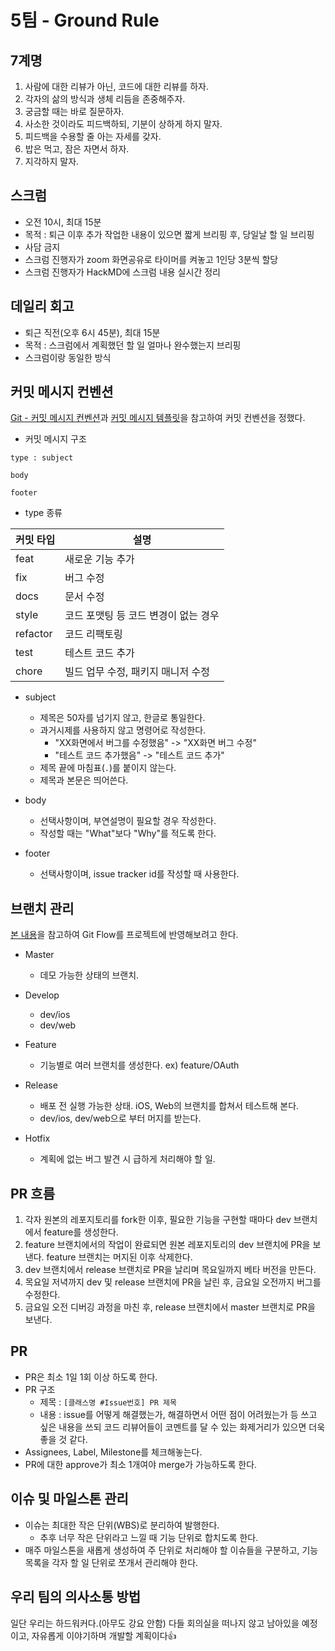 # 5팀 - Ground Rule

## 7계명

1. 사람에 대한 리뷰가 아닌, 코드에 대한 리뷰를 하자.
2. 각자의 삶의 방식과 생체 리듬을 존중해주자.
3. 궁금할 때는 바로 질문하자.
4. 사소한 것이라도 피드백하되, 기분이 상하게 하지 말자.
5. 피드백을 수용할 줄 아는 자세를 갖자.
6. 밥은 먹고, 잠은 자면서 하자.
7. 지각하지 말자.

## 스크럼

- 오전 10시, 최대 15분
- 목적 : 퇴근 이후 추가 작업한 내용이 있으면 짧게 브리핑 후, 당일날 할 일 브리핑
- 사담 금지
- 스크럼 진행자가 zoom 화면공유로 타이머를 켜놓고 1인당 3분씩 할당
- 스크럼 진행자가 HackMD에 스크럼 내용 실시간 정리

## 데일리 회고

- 퇴근 직전(오후 6시 45분), 최대 15분
- 목적 : 스크럼에서 계획했던 할 일 얼마나 완수했는지 브리핑
- 스크럼이랑 동일한 방식

## 커밋 메시지 컨벤션
[Git - 커밋 메시지 컨벤션](https://doublesprogramming.tistory.com/256)과 [커밋 메시지 템플릿](https://jeong-pro.tistory.com/207)을 참고하여 커밋 컨벤션을 정했다.

- 커밋 메시지 구조

```
type : subject

body

footer
```

- type 종류

| 커밋 타입 |   설명    |
| -------- | -------- |
| feat     | 새로운 기능 추가 |
| fix      | 버그 수정 |
| docs     | 문서 수정 |
| style    | 코드 포맷팅 등 코드 변경이 없는 경우 |
| refactor | 코드 리팩토링 |
| test     | 테스트 코드 추가 |
| chore    | 빌드 업무 수정, 패키지 매니저 수정 |

- subject

    - 제목은 50자를 넘기지 않고, 한글로 통일한다.
    - 과거시제를 사용하지 않고 명령어로 작성한다.
        - "XX화면에서 버그를 수정했음" -> "XX화면 버그 수정"
        - "테스트 코드 추가했음" -> "테스트 코드 추가"
    - 제목 끝에 마침표(`.`)를 붙이지 않는다.
    - 제목과 본문은 띄어쓴다.

- body

    - 선택사항이며, 부연설명이 필요할 경우 작성한다.
    - 작성할 때는 "What"보다 "Why"를 적도록 한다.

- footer

    - 선택사항이며, issue tracker id를 작성할 때 사용한다.

## 브랜치 관리

[본 내용](https://gmlwjd9405.github.io/2018/05/11/types-of-git-branch.html)을 참고하여 Git Flow를 프로젝트에 반영해보려고 한다. 

- Master
    - 데모 가능한 상태의 브랜치.

- Develop
    - dev/ios
    - dev/web

- Feature
    - 기능별로 여러 브랜치를 생성한다. ex) feature/OAuth

- Release
    - 배포 전 실행 가능한 상태. iOS, Web의 브랜치를 합쳐서 테스트해 본다.
    - dev/ios, dev/web으로 부터 머지를 받는다.

- Hotfix
    - 계획에 없는 버그 발견 시 급하게 처리해야 할 일.

## PR 흐름

1. 각자 원본의 레포지토리를 fork한 이후, 필요한 기능을 구현할 때마다 dev 브랜치에서 feature를 생성한다.
2. feature 브랜치에서의 작업이 완료되면 원본 레포지토리의 dev 브랜치에 PR을 보낸다. feature 브랜치는 머지된 이후 삭제한다.
3. dev 브랜치에서 release 브랜치로 PR을 날리며 목요일까지 베타 버전을 만든다.
4. 목요일 저녁까지 dev 및 release 브랜치에 PR을 날린 후, 금요일 오전까지 버그를 수정한다.
5. 금요일 오전 디버깅 과정을 마친 후, release 브랜치에서 master 브랜치로 PR을 보낸다.

## PR

- PR은 최소 1일 1회 이상 하도록 한다.
- PR 구조
    - 제목 : `[클래스명 #Issue번호] PR 제목`
    - 내용 : issue를 어떻게 해결했는가, 해결하면서 어떤 점이 어려웠는가 등 쓰고 싶은 내용을 쓰되 코드 리뷰어들이 코멘트를 달 수 있는 화제거리가 있으면 더욱 좋을 것 같다.
- Assignees, Label, Milestone를 체크해놓는다.
- PR에 대한 approve가 최소 1개여야 merge가 가능하도록 한다.

## 이슈 및 마일스톤 관리

- 이슈는 최대한 작은 단위(WBS)로 분리하여 발행한다. 
    - 추후 너무 작은 단위라고 느낄 때 기능 단위로 합치도록 한다.
- 매주 마일스톤을 새롭게 생성하여 주 단위로 처리해야 할 이슈들을 구분하고, 기능 목록을 각자 할 일 단위로 쪼개서 관리해야 한다.

## 우리 팀의 의사소통 방법

일단 우리는 하드워커다.(아무도 강요 안함) 다들 회의실을 떠나지 않고 남아있을 예정이고, 자유롭게 이야기하며 개발할 계획이다👍

